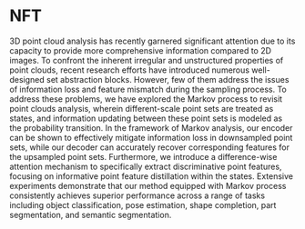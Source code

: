 # NFT
3D point cloud analysis has recently garnered significant attention due to its capacity to provide more comprehensive information compared to 2D images. To confront the inherent irregular and unstructured properties of point clouds, recent research efforts have introduced numerous well-designed set abstraction blocks. However, few of them address the issues of information loss and feature mismatch during the sampling process. To address these problems, we have  explored the Markov process to revisit point clouds analysis, wherein different-scale point sets are treated as states, and information updating between these point sets is modeled as the probability transition. In the framework of Markov analysis, our encoder can be shown to effectively mitigate information loss in downsampled point sets, while our decoder can accurately recover corresponding features for the upsampled point sets. Furthermore, we introduce a difference-wise attention mechanism to specifically extract discriminative point features, focusing on informative point feature distillation within the states. Extensive experiments demonstrate that our method equipped with Markov process consistently achieves superior performance across a range of tasks including object classification, pose estimation, shape completion, part segmentation, and semantic segmentation.

